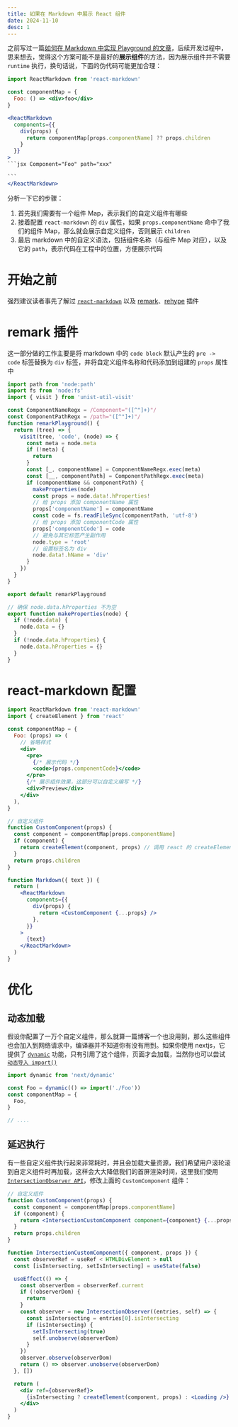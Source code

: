 ```yaml
---
title: 如果在 Markdown 中展示 React 组件
date: 2024-11-10
desc: 1
---
```


之前写过一篇[如何在 Markdown 中实现 Playground 的文章](/posts/blog/implement-playground)，后续开发过程中，思来想去，觉得这个方案可能不是最好的**展示组件**的方法，因为展示组件并不需要 `runtime` 执行，换句话说，下面的伪代码可能更加合理：

````jsx
import ReactMarkdown from 'react-markdown'

const componentMap = {
  Foo: () => <div>foo</div>
}

<ReactMarkdown
  components={{
    div(props) {
      return componentMap[props.componentName] ?? props.children
    }
  }}
>
```jsx Component="Foo" path="xxx"

```
</ReactMarkdown>
````

分析一下它的步骤：

1. 首先我们需要有一个组件 Map，表示我们的自定义组件有哪些
2. 接着配置 `react-markdown` 的 `div` 属性，如果 `props.componentName` 命中了我们的组件 Map，那么就会展示自定义组件，否则展示 `children`
3. 最后 markdown 中的自定义语法，包括组件名称（与组件 Map 对应），以及它的 `path`，表示代码在工程中的位置，方便展示代码

# 开始之前

强烈建议读者事先了解过 [`react-markdown`](https://github.com/remarkjs/react-markdown) 以及 [remark](https://github.com/remarkjs/remark)、[rehype](https://github.com/rehypejs/rehype) 插件

# remark 插件

这一部分做的工作主要是将 markdown 中的 `code block` 默认产生的 `pre -> code` 标签替换为 `div` 标签，并将自定义组件名称和代码添加到组建的 `props` 属性中

```jsx
import path from 'node:path'
import fs from 'node:fs'
import { visit } from 'unist-util-visit'

const ComponentNameRegx = /Component="([^"]+)"/
const ComponentPathRegx = /path="([^"]+)"/
function remarkPlayground() {
  return (tree) => {
    visit(tree, 'code', (node) => {
      const meta = node.meta
      if (!meta) {
        return
      }
      const [_, componentName] = ComponentNameRegx.exec(meta)
      const [__, componentPath] = ComponentPathRegx.exec(meta)
      if (componentName && componentPath) {
        makeProperties(node)
        const props = node.data!.hProperties!
        // 给 props 添加 componentName 属性
        props['componentName'] = componentName
        const code = fs.readFileSync(componentPath, 'utf-8')
        // 给 props 添加 componentCode 属性
        props['componentCode'] = code
        // 避免与其它标签产生副作用
        node.type = 'root'
        // 设置标签名为 div
        node.data!.hName = 'div'
      }
    })
  }
}

export default remarkPlayground

// 确保 node.data.hProperties 不为空
export function makeProperties(node) {
  if (!node.data) {
    node.data = {}
  }
  if (!node.data.hProperties) {
    node.data.hProperties = {}
  }
}
```

# react-markdown 配置

```jsx
import ReactMarkdown from 'react-markdown'
import { createElement } from 'react'

const componentMap = {
  Foo: (props) => (
    // 省略样式
    <div>
      <pre>
        {/* 展示代码 */}
        <code>{props.componentCode}</code>
      </pre>
      {/* 展示组件效果，这部分可以自定义编写 */}
      <div>Preview</div>
    </div>
  ),
}

// 自定义组件
function CustomComponent(props) {
  const component = componentMap[props.componentName]
  if (component) {
    return createElement(component, props) // 调用 react 的 createElement 方法，主要是为了传递 props
  }
  return props.children
}

function Markdown({ text }) {
  return (
    <ReactMarkdown
      components={{
        div(props) {
          return <CustomComponent {...props} />
        },
      }}
    >
      {text}
    </ReactMarkdown>
  )
}
```

# 优化

## 动态加载

假设你配置了一万个自定义组件，那么就算一篇博客一个也没用到，那么这些组件也会加入到网络请求中，编译器并不知道你有没有用到。如果你使用 nextjs，它提供了 [`dynamic`](https://nextjs.org/docs/app/building-your-application/optimizing/lazy-loading#nextdynamic) 功能，只有引用了这个组件，页面才会加载，当然你也可以尝试 [`动态导入 import()`](https://developer.mozilla.org/en-US/docs/Web/JavaScript/Reference/Operators/import)

```jsx
import dynamic from 'next/dynamic'

const Foo = dynamic(() => import('./Foo'))
const componentMap = {
  Foo,
}

// ....
```

## 延迟执行

有一些自定义组件执行起来非常耗时，并且会加载大量资源，我们希望用户滚轮滚到自定义组件时再加载，这样会大大降低我们的首屏渲染时间，这里我们使用 [`IntersectionObserver API`](https://developer.mozilla.org/zh-CN/docs/Web/API/Intersection_Observer_API)，修改上面的 `CustomComponent` 组件：

```jsx
// 自定义组件
function CustomComponent(props) {
  const component = componentMap[props.componentName]
  if (component) {
    return <IntersectionCustomComponent component={component} {...props} />
  }
  return props.children
}

function IntersectionCustomComponent({ component, props }) {
  const observerRef = useRef < HTMLDivElement > null
  const [isIntersecting, setIsIntersecting] = useState(false)

  useEffect(() => {
    const observerDom = observerRef.current
    if (!observerDom) {
      return
    }
    const observer = new IntersectionObserver((entries, self) => {
      const isIntersecting = entries[0].isIntersecting
      if (isIntersecting) {
        setIsIntersecting(true)
        self.unobserve(observerDom)
      }
    })
    observer.observe(observerDom)
    return () => observer.unobserve(observerDom)
  }, [])

  return (
    <div ref={observerRef}>
      {isIntersecting ? createElement(component, props) : <Loading />}
    </div>
  )
}
```
